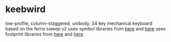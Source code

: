 # keebwird
low-profile, column-staggered, unibody, 34 key mechanical keyboard based on the ferris sweep v2
uses symbol libraries from [here](https://github.com/ai03-2725/MX_Alps_Hybrid) and [here](https://github.com/keebio/keebio-components)
uses footprint libraries from [here](https://github.com/keebio/Keebio-Parts.pretty) and [here](https://github.com/ai03-2725/MX_Alps_Hybrid/tree/master/Kailh_Choc.pretty)